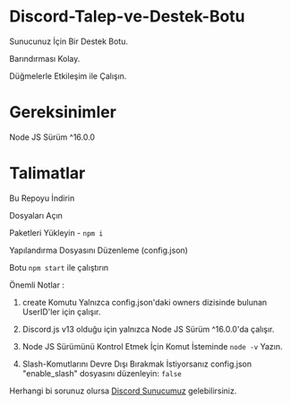 # Discord-Talep-ve-Destek-Botu

Sunucunuz İçin Bir Destek Botu.

Barındırması Kolay.

Düğmelerle Etkileşim ile Çalışın.

# Gereksinimler
Node JS Sürüm ^16.0.0

# Talimatlar
Bu Repoyu İndirin

Dosyaları Açın

Paketleri Yükleyin - `npm i`

Yapılandırma Dosyasını Düzenleme (config.json)

Botu `npm start` ile çalıştırın

Önemli Notlar :

1. create Komutu Yalnızca config.json'daki owners dizisinde bulunan UserID'ler için çalışır.

2. Discord.js v13 olduğu için yalnızca Node JS Sürüm ^16.0.0'da çalışır.

3. Node JS Sürümünü Kontrol Etmek İçin Komut İsteminde `node -v` Yazın.

4. Slash-Komutlarını Devre Dışı Bırakmak İstiyorsanız config.json "enable_slash" dosyasını düzenleyin: `false`

Herhangi bi sorunuz olursa [Discord Sunucumuz](https://discord.gg/NEYChS5FnY) gelebilirsiniz.
